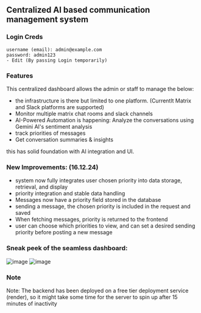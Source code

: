 ## Centralized AI based communication management system

### Login Creds
```Please Login using the below admin creds:
username (email): admin@example.com
password: admin123
- Edit (By passing Login temporarily)
```

### Features
This centralized dashboard allows the admin or staff to manage the below:
- the infrastructure is there but limited to one platform. (Currentlt Matrix and Slack platforms are supported)
- Monitor multiple matrix chat rooms and slack channels
- AI-Powered Automation is happening: Analyze the conversations using Gemini AI's sentiment analysis
- track priorities of messages
- Get conversation summaries & insights

this has solid foundation with AI integration and UI.


### New Improvements: (16.12.24)
- system now fully integrates user chosen priority into data storage, retrieval, and display
- priority integration and stable data handling
- Messages now have a priority field stored in the database
-  sending a message, the chosen priority is included in the request and saved
-  When fetching messages, priority is returned to the frontend
-  user can choose which priorities to view, and can set a desired sending priority before posting a new message




### Sneak peek of the seamless dashboard:
![image](https://github.com/user-attachments/assets/418a7171-2fd9-46c5-a9c3-c47a9ffa082a)
![image](https://github.com/user-attachments/assets/f6922685-a2ae-415d-9eee-e07618452561)

### Note
Note: The backend has been deployed on a free tier deployment service (render), so it might take some time for the server to spin up after 15 minutes of inactivity

